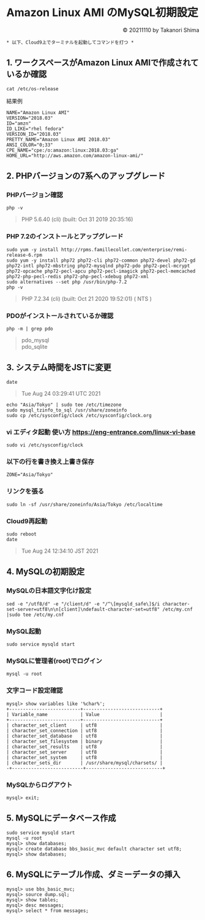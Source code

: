 # Amazon Linux AMI のMySQL初期設定

<p style='text-align: right;'> &copy; 20211110 by Takanori Shima </p>

```
* 以下、Cloud9上でターミナルを起動してコマンドを打つ *
```

## 1. ワークスペースがAmazon Linux AMIで作成されているか確認
```
cat /etc/os-release
```

結果例
```
NAME="Amazon Linux AMI"
VERSION="2018.03"
ID="amzn"
ID_LIKE="rhel fedora"
VERSION_ID="2018.03"
PRETTY_NAME="Amazon Linux AMI 2018.03"
ANSI_COLOR="0;33"
CPE_NAME="cpe:/o:amazon:linux:2018.03:ga"
HOME_URL="http://aws.amazon.com/amazon-linux-ami/"
```

## 2. PHPバージョンの7系へのアップグレード

### PHPバージョン確認
```
php -v
```
> PHP 5.6.40 (cli) (built: Oct 31 2019 20:35:16) 

### PHP 7.2のインストールとアップグレード
```
sudo yum -y install http://rpms.famillecollet.com/enterprise/remi-release-6.rpm
sudo yum -y install php72 php72-cli php72-common php72-devel php72-gd php72-intl php72-mbstring php72-mysqlnd php72-pdo php72-pecl-mcrypt php72-opcache php72-pecl-apcu php72-pecl-imagick php72-pecl-memcached php72-php-pecl-redis php72-php-pecl-xdebug php72-xml
sudo alternatives --set php /usr/bin/php-7.2
php -v
```
> PHP 7.2.34 (cli) (built: Oct 21 2020 19:52:01) ( NTS )

### PDOがインストールされているか確認
```
php -m | grep pdo
```
> pdo_mysql <br>
> pdo_sqlite

## 3. システム時間をJSTに変更
```
date
```
> Tue Aug 24 03:29:41 UTC 2021

```
echo "Asia/Tokyo" | sudo tee /etc/timezone
sudo mysql_tzinfo_to_sql /usr/share/zoneinfo
sudo cp /etc/sysconfig/clock /etc/sysconfig/clock.org
```

### vi エディタ起動 使い方 https://eng-entrance.com/linux-vi-base
```
sudo vi /etc/sysconfig/clock
```

### 以下の行を書き換え上書き保存
```
ZONE="Asia/Tokyo"
```
### リンクを張る

```
sudo ln -sf /usr/share/zoneinfo/Asia/Tokyo /etc/localtime
```

### Cloud9再起動
```
sudo reboot
date
```

> Tue Aug 24 12:34:10 JST 2021

## 4. MySQLの初期設定
### MySQLの日本語文字化け設定
```
sed -e "/utf8/d" -e "/client/d" -e "/^\[mysqld_safe\]$/i character-set-server=utf8\n\n[client]\ndefault-character-set=utf8" /etc/my.cnf |sudo tee /etc/my.cnf
```

### MySQL起動
```
sudo service mysqld start
```

### MySQLに管理者(root)でログイン
```
mysql -u root
```

### 文字コード設定確認
```
mysql> show variables like '%char%';
+--------------------------+----------------------------+
| Variable_name            | Value                      |
+--------------------------+----------------------------+
| character_set_client     | utf8                       |
| character_set_connection | utf8                       |
| character_set_database   | utf8                       |
| character_set_filesystem | binary                     |
| character_set_results    | utf8                       |
| character_set_server     | utf8                       |
| character_set_system     | utf8                       |
| character_sets_dir       | /usr/share/mysql/charsets/ |
-+--------------------------+----------------------------+
```

### MySQLからログアウト
```
mysql> exit;
```

## 5. MySQLにデータベース作成
```
sudo service mysqld start
mysql -u root
mysql> show databases;
mysql> create database bbs_basic_mvc default character set utf8;
mysql> show databases;
```

## 6. MySQLにテーブル作成、ダミーデータの挿入
```
mysql> use bbs_basic_mvc;
mysql> source dump.sql;
mysql> show tables;
mysql> desc messages;
mysql> select * from messages;
```
